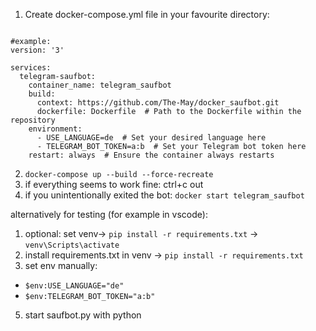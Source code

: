 

 1. Create docker-compose.yml file in your favourite directory:

```

#example:
version: '3'

services:
  telegram-saufbot:
    container_name: telegram_saufbot
    build:
      context: https://github.com/The-May/docker_saufbot.git
      dockerfile: Dockerfile  # Path to the Dockerfile within the repository
    environment:
      - USE_LANGUAGE=de  # Set your desired language here
      - TELEGRAM_BOT_TOKEN=a:b  # Set your Telegram bot token here
    restart: always  # Ensure the container always restarts
```


 
 2. `docker-compose up --build --force-recreate`
 3.  if everything seems to work fine: ctrl+c out
 4. if you unintentionally exited the bot: `docker start telegram_saufbot`


alternatively for testing (for example in vscode): 

1. optional: set venv-> `pip install -r requirements.txt` -> `venv\Scripts\activate`
2.  install requirements.txt in venv -> `pip install -r requirements.txt`
3.  set env manually: 
- `$env:USE_LANGUAGE="de"` 
- `$env:TELEGRAM_BOT_TOKEN="a:b"`
5.  start saufbot.py with python
